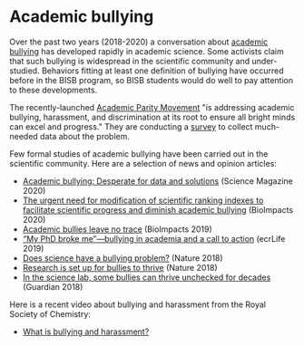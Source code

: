 # Academic bullying

Over the past two years (2018-2020) a conversation about
[academic bullying](https://en.wikipedia.org/wiki/Workplace_bullying_in_academia#cite_note-6)
has developed rapidly in academic science. Some activists claim that such
bullying is widespread in the scientific community and under-studied. Behaviors
fitting at least one definition of bullying have occurred before in the BISB
program, so BISB students would do well to pay attention to these developments.

The recently-launched [Academic Parity Movement](https://paritymovement.org) "is addressing academic
bullying, harassment, and discrimination at its root to ensure all bright minds
can excel and progress." They are conducting a [survey](https://wakeforest.qualtrics.com/jfe/form/SV_0uZSsSRmzJDVnb7)
to collect much-needed data about the problem.

Few formal studies of academic bullying have been carried out in the scientific
community. Here are a selection of news and opinion articles:

- [Academic bullying: Desperate for data and solutions](https://www.sciencemag.org/features/2020/01/academic-bullying-desperate-data-and-solutions) (Science Magazine 2020)
- [The urgent need for modification of scientific ranking indexes to facilitate scientific progress and diminish academic bullying](https://bi.tbzmed.ac.ir/Article/bi-21896) (BioImpacts 2020)
- [Academic bullies leave no trace](https://www.ncbi.nlm.nih.gov/pmc/articles/PMC6726746/) (BioImpacts 2019)
- [“My PhD broke me”—bullying in academia and a call to action](https://www.ecrlife.org/bullying-in-academia-tales-from-victims-and-a-call-to-action/) (ecrLife 2019)
- [Does science have a bullying problem?](https://www.nature.com/articles/d41586-018-07532-5) (Nature 2018)
- [Research is set up for bullies to thrive](https://www.nature.com/articles/d41586-018-06040-w) (Nature 2018)
- [In the science lab, some bullies can thrive unchecked for decades](https://www.theguardian.com/science/2018/aug/29/science-lab-bullying-claims-at-odds-noble-ideals) (Guardian 2018)

Here is a recent video about bullying and harassment from the Royal Society
of Chemistry:

- [What is bullying and harassment?](https://www.youtube.com/watch?v=bZmmp7i9Tsc&feature=youtu.be)
